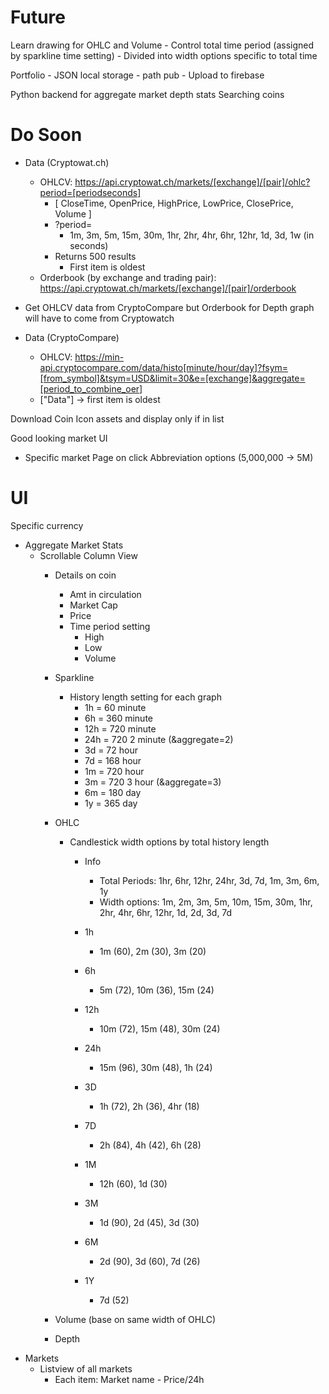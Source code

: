 # Future
Learn drawing for OHLC and Volume
    - Control total time period (assigned by sparkline time setting)
    - Divided into width options specific to total time

Portfolio
    - JSON local storage
        - path pub
    - Upload to firebase

Python backend for aggregate market depth stats
Searching coins

# Do Soon
- Data (Cryptowat.ch)
    - OHLCV: https://api.cryptowat.ch/markets/[exchange]/[pair]/ohlc?period=[periodseconds]
        - [ CloseTime, OpenPrice, HighPrice, LowPrice, ClosePrice, Volume ]
        - ?period=
            - 1m, 3m, 5m, 15m, 30m, 1hr, 2hr, 4hr, 6hr, 12hr, 1d, 3d, 1w (in seconds)
        - Returns 500 results
            - First item is oldest
    - Orderbook (by exchange and trading pair): https://api.cryptowat.ch/markets/[exchange]/[pair]/orderbook

- Get OHLCV data from CryptoCompare but Orderbook for Depth graph will have to come from Cryptowatch
- Data (CryptoCompare)
    - OHLCV: https://min-api.cryptocompare.com/data/histo[minute/hour/day]?fsym=[from_symbol]&tsym=USD&limit=30&e=[exchange]&aggregate=[period_to_combine_oer]
    - ["Data"] -> first item is oldest

Download Coin Icon assets and display only if in list

Good looking market UI
- Specific market Page on click
Abbreviation options (5,000,000 -> 5M)


# UI
Specific currency
- Aggregate Market Stats
    - Scrollable Column View
        - Details on coin
            - Amt in circulation
            - Market Cap
            - Price
            - Time period setting
                - High
                - Low
                - Volume
        - Sparkline
            - History length setting for each graph
                - 1h = 60 minute
                - 6h = 360 minute
                - 12h = 720 minute
                - 24h = 720 2 minute (&aggregate=2)
                - 3d = 72 hour
                - 7d = 168 hour
                - 1m = 720 hour
                - 3m = 720 3 hour (&aggregate=3)
                - 6m = 180 day
                - 1y = 365 day
        - OHLC
            - Candlestick width options by total history length 
                - Info
                    - Total Periods: 1hr, 6hr, 12hr, 24hr, 3d, 7d, 1m, 3m, 6m, 1y
                    - Width options: 1m, 2m, 3m, 5m, 10m, 15m, 30m, 1hr, 2hr, 4hr, 6hr, 12hr, 1d, 2d, 3d, 7d

                - 1h
                    - 1m (60), 2m (30), 3m (20)
                - 6h
                    - 5m (72), 10m (36), 15m (24)
                - 12h
                    - 10m (72), 15m (48), 30m (24)
                - 24h
                    - 15m (96), 30m (48), 1h (24)
                - 3D
                    - 1h (72), 2h (36), 4hr (18)
                - 7D
                    - 2h (84), 4h (42), 6h (28)
                - 1M
                    - 12h (60), 1d (30)
                - 3M
                    - 1d (90), 2d (45), 3d (30)
                - 6M
                    - 2d (90), 3d (60), 7d (26)
                - 1Y
                    - 7d (52)

        - Volume (base on same width of OHLC)
        - Depth
- Markets
    - Listview of all markets
        - Each item: Market name - Price/24h
